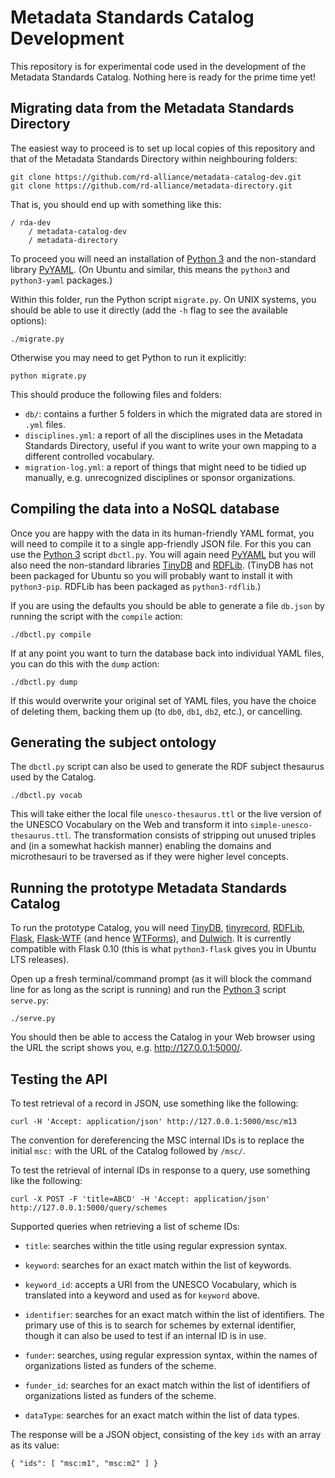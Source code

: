 # Metadata Standards Catalog Development

This repository is for experimental code used in the development of the
Metadata Standards Catalog. Nothing here is ready for the prime time yet!

## Migrating data from the Metadata Standards Directory

The easiest way to proceed is to set up local copies of this repository and
that of the Metadata Standards Directory within neighbouring folders:

~~~{.bash}
git clone https://github.com/rd-alliance/metadata-catalog-dev.git
git clone https://github.com/rd-alliance/metadata-directory.git
~~~

That is, you should end up with something like this:

~~~
/ rda-dev
    / metadata-catalog-dev
    / metadata-directory
~~~

To proceed you will need an installation of [Python 3] and the non-standard
library [PyYAML]. (On Ubuntu and similar, this means the `python3` and
`python3-yaml` packages.)

[Python 3]: https://www.python.org/
[PyYAML]: http://pyyaml.org/wiki/PyYAML

Within this folder, run the Python script `migrate.py`. On UNIX systems, you
should be able to use it directly (add the `-h` flag to see the available
options):

~~~{.bash}
./migrate.py
~~~

Otherwise you may need to get Python to run it explicitly:

~~~{.bash}
python migrate.py
~~~

This should produce the following files and folders:

  - `db/`: contains a further 5 folders in which the migrated data are
    stored in `.yml` files.
  - `disciplines.yml`: a report of all the disciplines uses in the Metadata
    Standards Directory, useful if you want to write your own mapping to a
    different controlled vocabulary.
  - `migration-log.yml`: a report of things that might need to be tidied up
    manually, e.g. unrecognized disciplines or sponsor organizations.

## Compiling the data into a NoSQL database

Once you are happy with the data in its human-friendly YAML format, you will
need to compile it to a single app-friendly JSON file. For this you can use the
[Python 3] script `dbctl.py`. You will again need [PyYAML] but you will also
need the non-standard libraries [TinyDB] and [RDFLib]. (TinyDB has not been
packaged for Ubuntu so you will probably want to install it with `python3-pip`.
RDFLib has been packaged as `python3-rdflib`.)

[TinyDB]: http://tinydb.readthedocs.io/
[RDFLib]: http://rdflib.readthedocs.io/

If you are using the defaults you should be able to generate a file `db.json` by
running the script with the `compile` action:

~~~{.bash}
./dbctl.py compile
~~~

If at any point you want to turn the database back into individual YAML files,
you can do this with the `dump` action:

~~~{.bash}
./dbctl.py dump
~~~

If this would overwrite your original set of YAML files, you have the choice of
deleting them, backing them up (to `db0`, `db1`, `db2`, etc.), or cancelling.

## Generating the subject ontology

The `dbctl.py` script can also be used to generate the RDF subject thesaurus
used by the Catalog.

~~~{.bash}
./dbctl.py vocab
~~~

This will take either the local file `unesco-thesaurus.ttl` or the live version
of the UNESCO Vocabulary on the Web and transform it into
`simple-unesco-thesaurus.ttl`. The transformation consists of stripping out
unused triples and (in a somewhat hackish manner) enabling the domains and
microthesauri to be traversed as if they were higher level concepts.

## Running the prototype Metadata Standards Catalog

To run the prototype Catalog, you will need [TinyDB], [tinyrecord], [RDFLib],
[Flask], [Flask-WTF] (and hence [WTForms]), and [Dulwich]. It
is currently compatible with Flask 0.10 (this is what `python3-flask` gives you
in Ubuntu LTS releases).

[Flask]: http://flask.pocoo.org/
[Flask-WTF]: https://flask-wtf.readthedocs.io/
[WTForms]: https://wtforms.readthedocs.io/
[tinyrecord]: https://github.com/eugene-eeo/tinyrecord
[Dulwich]: https://www.dulwich.io/

Open up a fresh terminal/command prompt (as it will block the command line for
as long as the script is running) and run the [Python 3] script `serve.py`:

~~~{.bash}
./serve.py
~~~

You should then be able to access the Catalog in your Web browser using the URL
the script shows you, e.g. <http://127.0.0.1:5000/>.

## Testing the API

To test retrieval of a record in JSON, use something like the following:

~~~{.bash}
curl -H 'Accept: application/json' http://127.0.0.1:5000/msc/m13
~~~

The convention for dereferencing the MSC internal IDs is to replace the initial
`msc:` with the URL of the Catalog followed by `/msc/`.

To test the retrieval of internal IDs in response to a query, use something
like the following:

~~~{.bash}
curl -X POST -F 'title=ABCD' -H 'Accept: application/json' http://127.0.0.1:5000/query/schemes
~~~

Supported queries when retrieving a list of scheme IDs:

  * `title`: searches within the title using regular expression syntax.

  * `keyword`: searches for an exact match within the list of keywords.

  * `keyword_id`: accepts a URI from the UNESCO Vocabulary, which is translated
    into a keyword and used as for `keyword` above.

  * `identifier`: searches for an exact match within the list of identifiers.
    The primary use of this is to search for schemes by external identifier,
    though it can also be used to test if an internal ID is in use.

  * `funder`: searches, using regular expression syntax, within the names of
    organizations listed as funders of the scheme.

  * `funder_id`: searches for an exact match within the list of identifiers of
    organizations listed as funders of the scheme.

  * `dataType`: searches for an exact match within the list of data types.

The response will be a JSON object, consisting of the key `ids` with an array
as its value:

~~~{.json}
{ "ids": [ "msc:m1", "msc:m2" ] }
~~~
